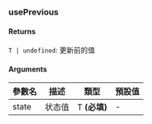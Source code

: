 ### usePrevious

#### Returns
`T | undefined`: 更新前的值

#### Arguments
|參數名|描述|類型|預設值|
|---|---|---|---|
|state|状态值|T  **(必填)**|-|